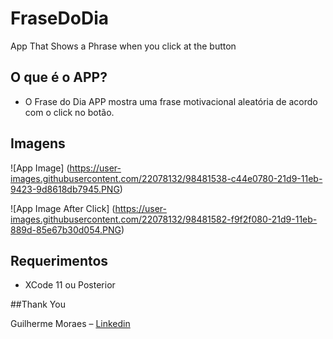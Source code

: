 # FraseDoDia
App That Shows a Phrase when you click at the button


## O que é o APP?

- O Frase do Dia APP mostra uma frase motivacional aleatória de acordo com o click no botão.

## Imagens

![App Image] (https://user-images.githubusercontent.com/22078132/98481538-c44e0780-21d9-11eb-9423-9d8618db7945.PNG)

![App Image After Click] (https://user-images.githubusercontent.com/22078132/98481582-f9f2f080-21d9-11eb-889d-85e67b30d054.PNG)

## Requerimentos 

- XCode 11 ou Posterior

##Thank You

Guilherme Moraes – [Linkedin](https://www.linkedin.com/in/guilherme-garcia-dos-santos-40b63891/) 
